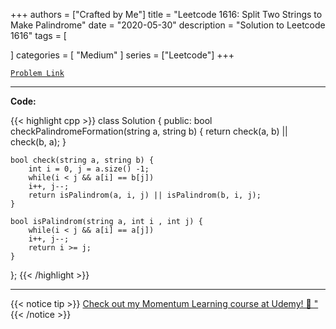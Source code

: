 
+++
authors = ["Crafted by Me"]
title = "Leetcode 1616: Split Two Strings to Make Palindrome"
date = "2020-05-30"
description = "Solution to Leetcode 1616"
tags = [
    
]
categories = [
    "Medium"
]
series = ["Leetcode"]
+++



[`Problem Link`](https://leetcode.com/problems/split-two-strings-to-make-palindrome/description/)

---

**Code:**

{{< highlight cpp >}}
class Solution {
public:
    bool checkPalindromeFormation(string a, string b) {
        return check(a, b) || check(b, a);
    }

    bool check(string a, string b) {
        int i = 0, j = a.size() -1;
        while(i < j && a[i] == b[j])
        i++, j--;
        return isPalindrom(a, i, j) || isPalindrom(b, i, j);
    }

    bool isPalindrom(string a, int i , int j) {
        while(i < j && a[i] == a[j])
        i++, j--;
        return i >= j;
    }
};
{{< /highlight >}}



---



{{< notice tip >}}
[Check out my Momentum Learning course at Udemy! 🚀 "](https://www.udemy.com/course/blind-75-the-data-structures-and-algorithms-essentials/)
{{< /notice >}}

